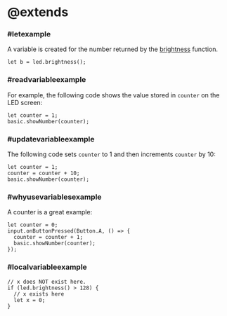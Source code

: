 # @extends

### #letexample

A variable is created for the number returned by the [brightness](/reference/led/brightness) function.

```block
let b = led.brightness();
```

### #readvariableexample

For example, the following code shows the value stored in `counter` on the LED screen:

```blocks
let counter = 1;
basic.showNumber(counter);
```

### #updatevariableexample

The following code sets `counter` to 1 and then increments `counter` by 10:

```block
let counter = 1;
counter = counter + 10;
basic.showNumber(counter);
```

### #whyusevariablesexample

A counter is a great example:

```block
let counter = 0;
input.onButtonPressed(Button.A, () => { 
  counter = counter + 1;
  basic.showNumber(counter);
});
```

### #localvariableexample
```block
// x does NOT exist here.
if (led.brightness() > 128) {
  // x exists here
  let x = 0;
}
```
